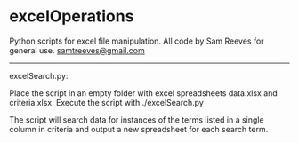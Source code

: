 # excelOperations
Python scripts for excel file manipulation.  All code by Sam Reeves for general use.
samtreeves@gmail.com

---------------------------------
excelSearch.py:

Place the script in an empty folder with excel spreadsheets data.xlsx and criteria.xlsx.
Execute the script with ./excelSearch.py

The script will search data for instances of the terms listed in a single column in 
criteria and output a new spreadsheet for each search term.
